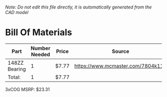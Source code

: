 ###### Note: Do not edit this file directly, it is automatically generated from the CAD model 
# Bill Of Materials 
 |Part|Number Needed|Price|Source| 
 |----|----------|-----|-----|
|148ZZ Bearing|1|$7.77|https://www.mcmaster.com/7804k116|
|Total: |1|$7.77| |

 3xCOG MSRP: $23.31